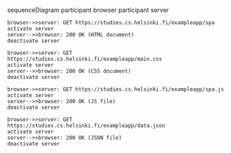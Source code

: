 sequenceDiagram
participant browser
participant server

    browser->>server: GET https://studies.cs.helsinki.fi/exampleapp/spa
    activate server
    server-->>browser: 200 OK (HTML document)
    deactivate server

    browser->>server: GET https://studies.cs.helsinki.fi/exampleapp/main.css
    activate server
    server-->>browser: 200 OK (CSS document)
    deactivate server

    browser->>server: GET https://studies.cs.helsinki.fi/exampleapp/spa.js
    activate server
    server-->>browser: 200 OK (JS file)
    deactivate server

    browser->>server: GET https://studies.cs.helsinki.fi/exampleapp/data.json
    activate server
    server-->>browser: 200 OK (JSON file)
    deactivate server
